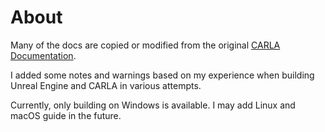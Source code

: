 # About

Many of the docs are copied or modified from the original [CARLA Documentation](https://carla.readthedocs.io/en/).

I added some notes and warnings based on my experience when building Unreal Engine and CARLA in various attempts.

Currently, only building on Windows is available. I may add Linux and macOS guide in the future.
